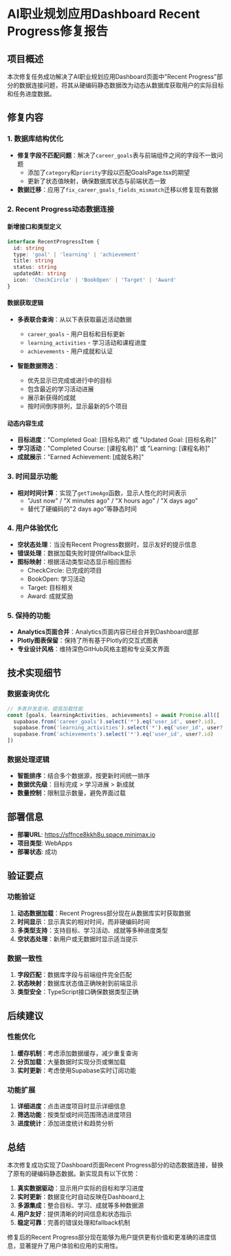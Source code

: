 # AI职业规划应用Dashboard Recent Progress修复报告

## 项目概述
本次修复任务成功解决了AI职业规划应用Dashboard页面中"Recent Progress"部分的数据连接问题，将其从硬编码静态数据改为动态从数据库获取用户的实际目标和任务进度数据。

## 修复内容

### 1. 数据库结构优化
- **修复字段不匹配问题**：解决了`career_goals`表与前端组件之间的字段不一致问题
  - 添加了`category`和`priority`字段以匹配GoalsPage.tsx的期望
  - 更新了状态值映射，确保数据库状态与前端状态一致
- **数据迁移**：应用了`fix_career_goals_fields_mismatch`迁移以修复现有数据

### 2. Recent Progress动态数据连接

#### 新增接口和类型定义
```typescript
interface RecentProgressItem {
  id: string
  type: 'goal' | 'learning' | 'achievement'
  title: string
  status: string
  updatedAt: string
  icon: 'CheckCircle' | 'BookOpen' | 'Target' | 'Award'
}
```

#### 数据获取逻辑
- **多表联合查询**：从以下表获取最近活动数据
  - `career_goals` - 用户目标和目标更新
  - `learning_activities` - 学习活动和课程进度
  - `achievements` - 用户成就和认证

- **智能数据筛选**：
  - 优先显示已完成或进行中的目标
  - 包含最近的学习活动进展
  - 展示新获得的成就
  - 按时间倒序排列，显示最新的5个项目

#### 动态内容生成
- **目标进度**："Completed Goal: [目标名称]" 或 "Updated Goal: [目标名称]"
- **学习活动**："Completed Course: [课程名称]" 或 "Learning: [课程名称]"
- **成就展示**："Earned Achievement: [成就名称]"

### 3. 时间显示功能
- **相对时间计算**：实现了`getTimeAgo`函数，显示人性化的时间表示
  - "Just now" / "X minutes ago" / "X hours ago" / "X days ago"
  - 替代了硬编码的"2 days ago"等静态时间

### 4. 用户体验优化
- **空状态处理**：当没有Recent Progress数据时，显示友好的提示信息
- **错误处理**：数据加载失败时提供fallback显示
- **图标映射**：根据活动类型动态显示相应图标
  - CheckCircle: 已完成的项目
  - BookOpen: 学习活动
  - Target: 目标相关
  - Award: 成就奖励

### 5. 保持的功能
- **Analytics页面合并**：Analytics页面内容已经合并到Dashboard底部
- **Plotly图表保留**：保持了所有基于Plotly的交互式图表
- **专业设计风格**：维持深色GitHub风格主题和专业英文界面

## 技术实现细节

### 数据查询优化
```typescript
// 多表并发查询，提高加载性能
const [goals, learningActivities, achievements] = await Promise.all([
  supabase.from('career_goals').select('*').eq('user_id', user?.id),
  supabase.from('learning_activities').select('*').eq('user_id', user?.id),
  supabase.from('achievements').select('*').eq('user_id', user?.id)
])
```

### 数据处理逻辑
- **智能排序**：结合多个数据源，按更新时间统一排序
- **数据优先级**：目标完成 > 学习进展 > 新成就
- **数量控制**：限制显示数量，避免界面过载

## 部署信息
- **部署URL**: https://sffnce8kkh8u.space.minimax.io
- **项目类型**: WebApps
- **部署状态**: 成功

## 验证要点

### 功能验证
1. **动态数据加载**：Recent Progress部分现在从数据库实时获取数据
2. **时间显示**：显示真实的相对时间，而非硬编码时间
3. **多类型支持**：支持目标、学习活动、成就等多种进度类型
4. **空状态处理**：新用户或无数据时显示适当提示

### 数据一致性
1. **字段匹配**：数据库字段与前端组件完全匹配
2. **状态映射**：数据库状态值正确映射到前端显示
3. **类型安全**：TypeScript接口确保数据类型正确

## 后续建议

### 性能优化
1. **缓存机制**：考虑添加数据缓存，减少重复查询
2. **分页加载**：大量数据时实现分页或懒加载
3. **实时更新**：考虑使用Supabase实时订阅功能

### 功能扩展
1. **详细进度**：点击进度项目时显示详细信息
2. **筛选功能**：按类型或时间范围筛选进度项目
3. **进度统计**：添加进度统计和趋势分析

## 总结
本次修复成功实现了Dashboard页面Recent Progress部分的动态数据连接，替换了原有的硬编码静态数据。新实现具有以下优势：

1. **真实数据驱动**：显示用户实际的目标和学习进度
2. **实时更新**：数据变化时自动反映在Dashboard上
3. **多源集成**：整合目标、学习、成就等多种数据源
4. **用户友好**：提供清晰的时间信息和状态指示
5. **稳定可靠**：完善的错误处理和fallback机制

修复后的Recent Progress部分现在能够为用户提供更有价值和更准确的进度信息，显著提升了用户体验和应用的实用性。